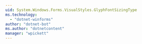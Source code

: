 ```yaml
---
uid: System.Windows.Forms.VisualStyles.GlyphFontSizingType
ms.technology: 
  - "dotnet-winforms"
author: "dotnet-bot"
ms.author: "dotnetcontent"
manager: "wpickett"
---
```

